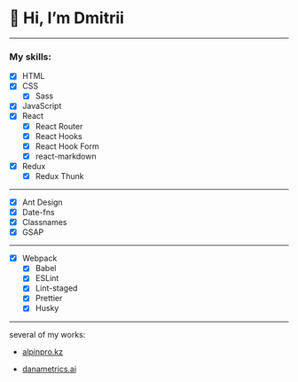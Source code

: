 # 👋 Hi, I’m Dmitrii

---

### My skills:

- [x] HTML
- [x] CSS
  - [x] Sass
- [x] JavaScript
- [x] React
  - [x] React Router
  - [x] React Hooks
  - [x] React Hook Form
  - [x] react-markdown
- [x] Redux
  - [x] Redux Thunk

---

- [x] Ant Design
- [x] Date-fns
- [x] Classnames
- [x] GSAP

---

 - [x] Webpack
    - [x] Babel
    - [x] ESLint
    - [x] Lint-staged
    - [x] Prettier
    - [x] Husky

---

several of my works:

- [alpinpro.kz](https://alpinpro.kz/)

- [danametrics.ai](https://danametrics.ai/)

[//]: # ( ✅ 👋 ✔️ )

[//]: # (👀 I’m interested in ...)

[//]: # (🌱 I’m currently learning Redux)

[//]: # (💞️ I’m looking to collaborate on ...)

[//]: # (📫 How to reach me ...)

[//]: # ()
[//]: # (✅ Requirements:)

[//]: # (✔️ 3+ years of professional experience as an HTML-coder)

[//]: # (✔️ Excellent knowledge of HTML, CSS)

[//]: # (✔️ Good understanding of UI/UX design and cross-browser layout)

[//]: # (✔️ Strong knowledge in CSS/JS animation)

[//]: # (✔️ Experience working with CSS Pre-Processors: Sass/Less)

[//]: # (✔️ Understanding of web application performance optimization)

[//]: # (✔️ Experience with Figma / Sketch / Photoshop)

[//]: # (✔️ At least Intermediate lvl of English)

[//]: # ()
[//]: # (✅ Nice to Have:)

[//]: # (✔️ Understanding of front-end build tools &#40;Gulp, Webpack, etc&#41;)

[//]: # (✔️ Knowledge of HTML email templates)

[//]: # (✔️ Experience working with CSS frameworks)

[//]: # (✔️ Experience working with template engines &#40;pug, Handlebars, etc&#41;)

[//]: # (✔️ Experience with Canvas API / WebGL / ThreeJS / GSAP)

[//]: # ()
[//]: # (✅Duties and opportunities)

[//]: # (✔️ Develop the efficient, fast and adaptive layout of interfaces)

[//]: # (✔️ Collaborate with developers and web designers to improve product)

[//]: # (✔️ Introduce ideas, solutions and optimise existing applications)

[//]: # ()
[//]: # ()
[//]: # (✅ We offer excellent benefits, including but not limited to:)

[//]: # ()
[//]: # (🧑🏻‍💻 Learning and development opportunities and interesting challenging tasks;)

[//]: # ()
[//]: # (📝 Official employment in accordance with the laws of Cyprus and the EU, registration of family members;)

[//]: # ()
[//]: # (✈️ Relocation package &#40;tickets, staying in a hotel for 2 weeks&#41;;)

[//]: # ()
[//]: # (🏋️‍♂️ Company fitness corner in the office for employees;)

[//]: # ()
[//]: # (📚 Opportunity to develop language skills and partial compensation for the cost of language classes;)

[//]: # ()
[//]: # (🎁 Birthday celebration present;)

[//]: # ()
[//]: # (🏝 Time for proper rest and 24 working days of Annual Vacation;)

[//]: # ()
[//]: # (🍲 Breakfasts and lunches in the office &#40;partially paid by the company&#41;.)

[//]: # ()
[//]: # ()
[//]: # ()
[//]: # (Join BrainRocket and rock with us! 🚀)